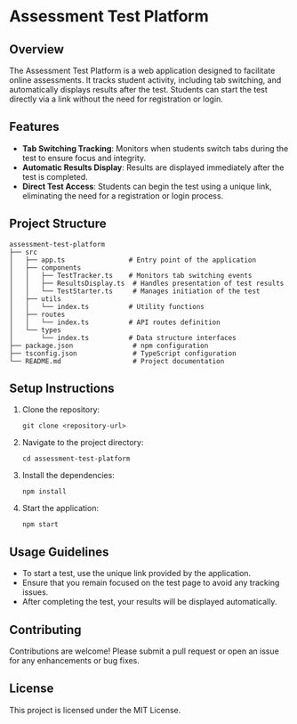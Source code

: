 # Assessment Test Platform

## Overview
The Assessment Test Platform is a web application designed to facilitate online assessments. It tracks student activity, including tab switching, and automatically displays results after the test. Students can start the test directly via a link without the need for registration or login.

## Features
- **Tab Switching Tracking**: Monitors when students switch tabs during the test to ensure focus and integrity.
- **Automatic Results Display**: Results are displayed immediately after the test is completed.
- **Direct Test Access**: Students can begin the test using a unique link, eliminating the need for a registration or login process.

## Project Structure
```
assessment-test-platform
├── src
│   ├── app.ts                # Entry point of the application
│   ├── components
│   │   ├── TestTracker.ts    # Monitors tab switching events
│   │   ├── ResultsDisplay.ts  # Handles presentation of test results
│   │   └── TestStarter.ts     # Manages initiation of the test
│   ├── utils
│   │   └── index.ts          # Utility functions
│   ├── routes
│   │   └── index.ts          # API routes definition
│   └── types
│       └── index.ts          # Data structure interfaces
├── package.json               # npm configuration
├── tsconfig.json              # TypeScript configuration
└── README.md                  # Project documentation
```

## Setup Instructions
1. Clone the repository:
   ```
   git clone <repository-url>
   ```
2. Navigate to the project directory:
   ```
   cd assessment-test-platform
   ```
3. Install the dependencies:
   ```
   npm install
   ```
4. Start the application:
   ```
   npm start
   ```

## Usage Guidelines
- To start a test, use the unique link provided by the application.
- Ensure that you remain focused on the test page to avoid any tracking issues.
- After completing the test, your results will be displayed automatically.

## Contributing
Contributions are welcome! Please submit a pull request or open an issue for any enhancements or bug fixes.

## License
This project is licensed under the MIT License.